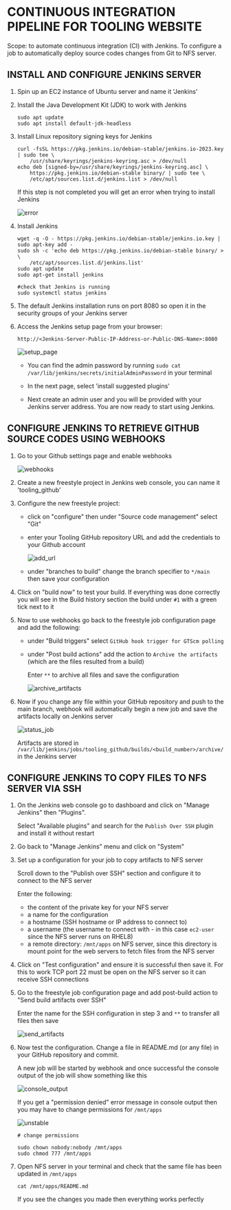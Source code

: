 # CONTINUOUS INTEGRATION PIPELINE FOR TOOLING WEBSITE

Scope: to automate continuous integration (CI) with Jenkins. To configure a job to automatically deploy source codes changes from Git to NFS server.

## INSTALL AND CONFIGURE JENKINS SERVER

1. Spin up an EC2 instance of Ubuntu server and name it 'Jenkins'

2. Install the Java Development Kit (JDK) to work with Jenkins 

    ```
    sudo apt update
    sudo apt install default-jdk-headless
    ```

3. Install Linux repository signing keys for Jenkins 

    ```
    curl -fsSL https://pkg.jenkins.io/debian-stable/jenkins.io-2023.key | sudo tee \
        /usr/share/keyrings/jenkins-keyring.asc > /dev/null
    echo deb [signed-by=/usr/share/keyrings/jenkins-keyring.asc] \
        https://pkg.jenkins.io/debian-stable binary/ | sudo tee \
        /etc/apt/sources.list.d/jenkins.list > /dev/null    
    ```

    If this step is not completed you will get an error when trying to install Jenkins

    ![error](./screenshots_9/keys_error.png)

4. Install Jenkins

    ```
    wget -q -O - https://pkg.jenkins.io/debian-stable/jenkins.io.key | sudo apt-key add -
    sudo sh -c 'echo deb https://pkg.jenkins.io/debian-stable binary/ > \
        /etc/apt/sources.list.d/jenkins.list'
    sudo apt update
    sudo apt-get install jenkins

    #check that Jenkins is running
    sudo systemctl status jenkins
    ```

5. The default Jenkins installation runs on port 8080 so open it in the security groups of your Jenkins server

6. Access the Jenkins setup page from your browser:

    `http://<Jenkins-Server-Public-IP-Address-or-Public-DNS-Name>:8080`

    ![setup_page](./screenshots_9/jenkins_setup_page.png)

    - You can find the admin password by running `sudo cat /var/lib/jenkins/secrets/initialAdminPassword` in your terminal

    - In the next page, select 'install suggested plugins'

    - Next create an admin user and you will be provided with your Jenkins server address. You are now ready to start using Jenkins.


## CONFIGURE JENKINS TO RETRIEVE GITHUB SOURCE CODES USING WEBHOOKS

1. Go to your Github settings page and enable webhooks

    ![webhooks](./screenshots_9/webhook_github.gif)

2. Create a new freestyle project in Jenkins web console, you can name it 'tooling_github'

3. Configure the new freestyle project:

    - click on "configure" then under "Source code management" select "Git"

    - enter your Tooling GitHub repository URL and add the credentials to your Github account

        ![add_url](./screenshots_9/add_github_url_and_password.png)

    - under "branches to build" change the branch specifier to ` */main ` then save your configuration

4. Click on "build now" to test your build. If everything was done correctly you will see in the Build history section the build under `#1` with a green tick next to it

5. Now to use webhooks go back to the freestyle job configuration page and add the following:

    - under "Build triggers" select `GitHub hook trigger for GTScm polling`

    - under "Post build actions" add the action to `Archive the artifacts` (which are the files resulted from a build)
    
         Enter `**` to archive all files and save the configuration

        ![archive_artifacts](./screenshots_9/archive_artifacts.gif)

6. Now if you change any file within your GitHub repository and push to the main branch, webhook will automatically begin a new job and save the artifacts locally on Jenkins server

    ![status_job](./screenshots_9/status_job.png)

    Artifacts are stored in `/var/lib/jenkins/jobs/tooling_github/builds/<build_number>/archive/` in the Jenkins server


## CONFIGURE JENKINS TO COPY FILES TO NFS SERVER VIA SSH

1. On the Jenkins web console go to dashboard and click on "Manage Jenkins" then "Plugins".

    Select "Available plugins" and search for the `Publish Over SSH` plugin and install it without restart

2. Go back to "Manage Jenkins" menu and click on "System"

3. Set up a configuration for your job to copy artifacts to  NFS server 

    Scroll down to the "Publish over SSH" section and configure it to connect to the NFS server

    Enter the following: 
    - the content of the private key for your NFS server
    - a name for the configuration
    - a hostname (SSH hostname or IP address to connect to)
    - a username (the username to connect with - in this case `ec2-user` since the NFS server runs on RHEL8)
    - a remote directory: `/mnt/apps` on NFS server, since this directory is mount point for the web servers to fetch files from the NFS server

4. Click on "Test configuration" and ensure it is successful then save it. For this to work TCP port 22 must be open on the NFS server so it can receive SSH connections

5. Go to the freestyle job configuration page and add post-build action to "Send build artifacts over SSH"

    Enter the name for the SSH configuration in step 3 and `**` to transfer all files then save

    ![send_artifacts](./screenshots_9/send_artifacts_over_ssh.png)

6. Now test the configuration. Change a file in README.md (or any file) in your GitHub repository and commit. 

    A new job will be started by webhook and once successful the console output of the job will show something like this

    ![console_output](./screenshots_9/transfer_%20console_otuput.png)


    If you get a "permission denied" error message in console output then you may have to change permissions for `/mnt/apps`

    ![unstable](./screenshots_9/build_error_permission.png)


    ```
    # change permissions 

    sudo chown nobody:nobody /mnt/apps
    sudo chmod 777 /mnt/apps
    ```

7. Open NFS server in your terminal and check that the same file has been updated in `/mnt/apps` 

    `cat /mnt/apps/README.md`

    If you see the changes you made then everything works perfectly

